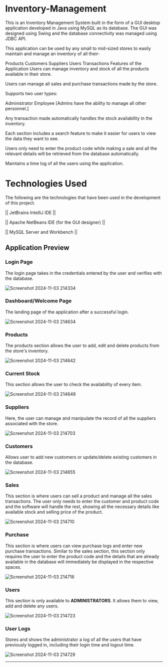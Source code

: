 # Inventory-Management

This is an Inventory Management System built in the form of a GUI desktop application developed in Java using MySQL as its database. The GUI was designed using Swing and the database connectivity was managed using JDBC API.

This application can be used by any small to mid-sized stores to easily maintain and manage an inventory of all their-

Products
Customers
Suppliers
Users
Transactions
Features of the Application
Users can manage inventory and stock of all the products available in their store.

Users can manage all sales and purchase transactions made by the store.

Supports two user types:

Administrator
Employee
[Admins have the ability to manage all other personnel.]

Any transaction made automatically handles the stock availability in the inventory.

Each section includes a search feature to make it easier for users to view the data they want to see.

Users only need to enter the product code while making a sale and all the relevant details will be retrieved from the database automatically.

Maintains a time log of all the users using the application.

# Technologies Used

The following are the technologies that have been used in the development of this project.

|| JetBrains IntelliJ IDE ||

|| Apache NetBeans IDE (for the GUI designer) ||

|| MySQL Server and Workbench ||


## Application Preview

### Login Page

The login page takes in the credentials entered by the user and verifies with the database.

![Screenshot 2024-11-03 214334](https://github.com/user-attachments/assets/17030a0b-b5f7-4831-9d13-f9ea23d6f82b)

### Dashboard/Welcome Page

The landing page of the application after a successful login.

![Screenshot 2024-11-03 214634](https://github.com/user-attachments/assets/1013821e-6210-4940-a678-16a4400f4c89)

### Products

The products section allows the user to add, edit and delete products from the store's inventory.

![Screenshot 2024-11-03 214642](https://github.com/user-attachments/assets/10ffc4ff-af75-438c-b8f9-b2578fa747c7)

### Current Stock

This section allows the user to check the availability of every item.

![Screenshot 2024-11-03 214649](https://github.com/user-attachments/assets/8996f60c-8a58-4faf-b010-9e29d8c18d2f)

### Suppliers

Here, the user can manage and manipulate the record of all the suppliers associated with the store.

![Screenshot 2024-11-03 214703](https://github.com/user-attachments/assets/9b27ca6c-dcf9-43f4-b009-2801f44ee235)

### Customers

Allows user to add new customers or update/delete existing customers in the database.

![Screenshot 2024-11-03 214655](https://github.com/user-attachments/assets/b75ed619-9e21-4df4-954f-ffb4af1b1272)

### Sales

This section is where users can sell a product and manage all the sales transactions. 
The user only needs to enter the customer and product code and the software will handle the rest, showing all the necessary details like available stock and selling price of the product. 

![Screenshot 2024-11-03 214710](https://github.com/user-attachments/assets/0a22360e-8f98-4f60-8868-2a4114baae65)

### Purchase

This section is where users can view purchase logs and enter new purchase transactions. Similar to the sales section, this section only requires the user to enter the product code and the details that are already available in the database will immediately be displayed in the respective spaces.

![Screenshot 2024-11-03 214716](https://github.com/user-attachments/assets/30a38ea8-2265-48eb-b9f1-c6a0a93a8e83)

### Users

This section is only available to **ADMINISTRATORS**. It allows them to view, add and delete any users.

![Screenshot 2024-11-03 214723](https://github.com/user-attachments/assets/8280ed43-21e9-44c4-8491-e49d65216da7)

### User Logs

Stores and shows the administrator a log of all the users that have previously logged in, including their login time and logout time.

![Screenshot 2024-11-03 214729](https://github.com/user-attachments/assets/99788e05-604e-4b34-bd54-1556ffa0840c)

***



